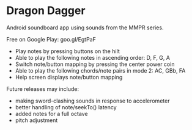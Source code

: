 # Dragon Dagger

Android soundboard app using sounds from the MMPR series.

Free on Google Play: goo.gl/EgtPaF

* Play notes by pressing buttons on the hilt
* Able to play the following notes in ascending order: D, F, G, A
* Switch note/button mapping by pressing the center power coin
* Able to play the following chords/note pairs in mode 2: AC, GBb, FA
* Help screen displays note/button mapping

Future releases may include:
* making sword-clashing sounds in response to accelerometer
* better handling of note/seekTo() latency
* added notes for a full octave
* pitch adjustment